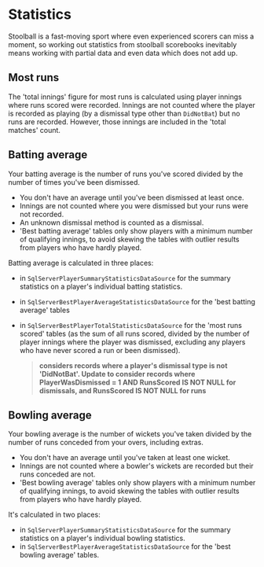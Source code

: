 # Statistics

Stoolball is a fast-moving sport where even experienced scorers can miss a moment, so working out statistics from stoolball scorebooks inevitably means working with partial data and even data which does not add up.

## Most runs

The 'total innings' figure for most runs is calculated using player innings where runs scored were recorded. Innings are not counted where the player is recorded as playing (by a dismissal type other than `DidNotBat`) but no runs are recorded. However, those innings are included in the 'total matches' count.

## Batting average

Your batting average is the number of runs you've scored divided by the number of times you've been dismissed.

- You don't have an average until you've been dismissed at least once.
- Innings are not counted where you were dismissed but your runs were not recorded.
- An unknown dismissal method is counted as a dismissal.
- 'Best batting average' tables only show players with a minimum number of qualifying innings, to avoid skewing the tables with outlier results from players who have hardly played.

Batting average is calculated in three places:

- in `SqlServerPlayerSummaryStatisticsDataSource` for the summary statistics on a player's individual batting statistics.
- in `SqlServerBestPlayerAverageStatisticsDataSource` for the 'best batting average' tables
- in `SqlServerBestPlayerTotalStatisticsDataSource` for the 'most runs scored' tables (as the sum of all runs scored, divided by the number of player innings where the player was dismissed, excluding any players who have never scored a run or been dismissed).

  > **considers records where a player's dismissal type is not 'DidNotBat'. Update to consider records where PlayerWasDismissed = 1 AND RunsScored IS NOT NULL for dismissals, and RunsScored IS NOT NULL for runs**

## Bowling average

Your bowling average is the number of wickets you've taken divided by the number of runs conceded from your overs, including extras.

- You don't have an average until you've taken at least one wicket.
- Innings are not counted where a bowler's wickets are recorded but their runs conceded are not.
- 'Best bowling average' tables only show players with a minimum number of qualifying innings, to avoid skewing the tables with outlier results from players who have hardly played.

It's calculated in two places:

- in `SqlServerPlayerSummaryStatisticsDataSource` for the summary statistics on a player's individual bowling statistics.
- in `SqlServerBestPlayerAverageStatisticsDataSource` for the 'best bowling average' tables.
